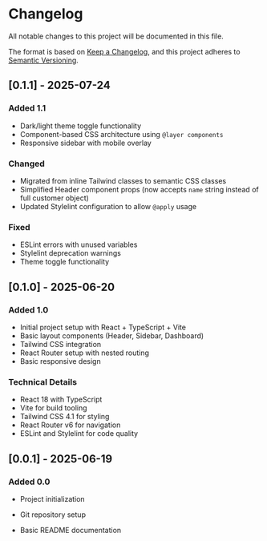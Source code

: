 # Changelog

All notable changes to this project will be documented in this file.

The format is based on [Keep a Changelog](https://keepachangelog.com/en/1.0.0/),
and this project adheres to [Semantic Versioning](https://semver.org/spec/v2.0.0.html).

## [0.1.1] - 2025-07-24

### Added 1.1

- Dark/light theme toggle functionality
- Component-based CSS architecture using `@layer components`
- Responsive sidebar with mobile overlay

### Changed

- Migrated from inline Tailwind classes to semantic CSS classes
- Simplified Header component props (now accepts `name` string instead of full customer object)
- Updated Stylelint configuration to allow `@apply` usage

### Fixed

- ESLint errors with unused variables
- Stylelint deprecation warnings
- Theme toggle functionality

## [0.1.0] - 2025-06-20

### Added 1.0

- Initial project setup with React + TypeScript + Vite
- Basic layout components (Header, Sidebar, Dashboard)
- Tailwind CSS integration
- React Router setup with nested routing
- Basic responsive design

### Technical Details

- React 18 with TypeScript
- Vite for build tooling
- Tailwind CSS 4.1 for styling
- React Router v6 for navigation
- ESLint and Stylelint for code quality

## [0.0.1] - 2025-06-19

### Added 0.0

- Project initialization
- Git repository setup


- Basic README documentation
